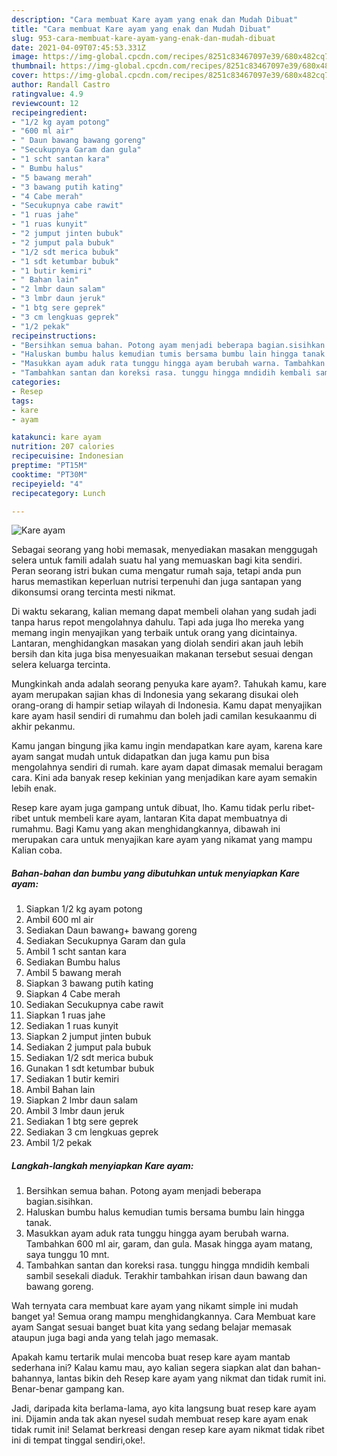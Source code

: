 ```yaml
---
description: "Cara membuat Kare ayam yang enak dan Mudah Dibuat"
title: "Cara membuat Kare ayam yang enak dan Mudah Dibuat"
slug: 953-cara-membuat-kare-ayam-yang-enak-dan-mudah-dibuat
date: 2021-04-09T07:45:53.331Z
image: https://img-global.cpcdn.com/recipes/8251c83467097e39/680x482cq70/kare-ayam-foto-resep-utama.jpg
thumbnail: https://img-global.cpcdn.com/recipes/8251c83467097e39/680x482cq70/kare-ayam-foto-resep-utama.jpg
cover: https://img-global.cpcdn.com/recipes/8251c83467097e39/680x482cq70/kare-ayam-foto-resep-utama.jpg
author: Randall Castro
ratingvalue: 4.9
reviewcount: 12
recipeingredient:
- "1/2 kg ayam potong"
- "600 ml air"
- " Daun bawang bawang goreng"
- "Secukupnya Garam dan gula"
- "1 scht santan kara"
- " Bumbu halus"
- "5 bawang merah"
- "3 bawang putih kating"
- "4 Cabe merah"
- "Secukupnya cabe rawit"
- "1 ruas jahe"
- "1 ruas kunyit"
- "2 jumput jinten bubuk"
- "2 jumput pala bubuk"
- "1/2 sdt merica bubuk"
- "1 sdt ketumbar bubuk"
- "1 butir kemiri"
- " Bahan lain"
- "2 lmbr daun salam"
- "3 lmbr daun jeruk"
- "1 btg sere geprek"
- "3 cm lengkuas geprek"
- "1/2 pekak"
recipeinstructions:
- "Bersihkan semua bahan. Potong ayam menjadi beberapa bagian.sisihkan."
- "Haluskan bumbu halus kemudian tumis bersama bumbu lain hingga tanak."
- "Masukkan ayam aduk rata tunggu hingga ayam berubah warna. Tambahkan 600 ml air, garam, dan gula. Masak hingga ayam matang, saya tunggu 10 mnt."
- "Tambahkan santan dan koreksi rasa. tunggu hingga mndidih kembali sambil sesekali diaduk. Terakhir tambahkan irisan daun bawang dan bawang goreng."
categories:
- Resep
tags:
- kare
- ayam

katakunci: kare ayam 
nutrition: 207 calories
recipecuisine: Indonesian
preptime: "PT15M"
cooktime: "PT30M"
recipeyield: "4"
recipecategory: Lunch

---
```



![Kare ayam](https://img-global.cpcdn.com/recipes/8251c83467097e39/680x482cq70/kare-ayam-foto-resep-utama.jpg)

Sebagai seorang yang hobi memasak, menyediakan masakan menggugah selera untuk famili adalah suatu hal yang memuaskan bagi kita sendiri. Peran seorang istri bukan cuma mengatur rumah saja, tetapi anda pun harus memastikan keperluan nutrisi terpenuhi dan juga santapan yang dikonsumsi orang tercinta mesti nikmat.

Di waktu  sekarang, kalian memang dapat membeli olahan yang sudah jadi tanpa harus repot mengolahnya dahulu. Tapi ada juga lho mereka yang memang ingin menyajikan yang terbaik untuk orang yang dicintainya. Lantaran, menghidangkan masakan yang diolah sendiri akan jauh lebih bersih dan kita juga bisa menyesuaikan makanan tersebut sesuai dengan selera keluarga tercinta. 



Mungkinkah anda adalah seorang penyuka kare ayam?. Tahukah kamu, kare ayam merupakan sajian khas di Indonesia yang sekarang disukai oleh orang-orang di hampir setiap wilayah di Indonesia. Kamu dapat menyajikan kare ayam hasil sendiri di rumahmu dan boleh jadi camilan kesukaanmu di akhir pekanmu.

Kamu jangan bingung jika kamu ingin mendapatkan kare ayam, karena kare ayam sangat mudah untuk didapatkan dan juga kamu pun bisa mengolahnya sendiri di rumah. kare ayam dapat dimasak memalui beragam cara. Kini ada banyak resep kekinian yang menjadikan kare ayam semakin lebih enak.

Resep kare ayam juga gampang untuk dibuat, lho. Kamu tidak perlu ribet-ribet untuk membeli kare ayam, lantaran Kita dapat membuatnya di rumahmu. Bagi Kamu yang akan menghidangkannya, dibawah ini merupakan cara untuk menyajikan kare ayam yang nikamat yang mampu Kalian coba.

<!--inarticleads1-->

##### Bahan-bahan dan bumbu yang dibutuhkan untuk menyiapkan Kare ayam:

1. Siapkan 1/2 kg ayam potong
1. Ambil 600 ml air
1. Sediakan  Daun bawang+ bawang goreng
1. Sediakan Secukupnya Garam dan gula
1. Ambil 1 scht santan kara
1. Sediakan  Bumbu halus
1. Ambil 5 bawang merah
1. Siapkan 3 bawang putih kating
1. Siapkan 4 Cabe merah
1. Sediakan Secukupnya cabe rawit
1. Siapkan 1 ruas jahe
1. Sediakan 1 ruas kunyit
1. Siapkan 2 jumput jinten bubuk
1. Sediakan 2 jumput pala bubuk
1. Sediakan 1/2 sdt merica bubuk
1. Gunakan 1 sdt ketumbar bubuk
1. Sediakan 1 butir kemiri
1. Ambil  Bahan lain
1. Siapkan 2 lmbr daun salam
1. Ambil 3 lmbr daun jeruk
1. Sediakan 1 btg sere geprek
1. Sediakan 3 cm lengkuas geprek
1. Ambil 1/2 pekak




<!--inarticleads2-->

##### Langkah-langkah menyiapkan Kare ayam:

1. Bersihkan semua bahan. Potong ayam menjadi beberapa bagian.sisihkan.
1. Haluskan bumbu halus kemudian tumis bersama bumbu lain hingga tanak.
1. Masukkan ayam aduk rata tunggu hingga ayam berubah warna. Tambahkan 600 ml air, garam, dan gula. Masak hingga ayam matang, saya tunggu 10 mnt.
1. Tambahkan santan dan koreksi rasa. tunggu hingga mndidih kembali sambil sesekali diaduk. Terakhir tambahkan irisan daun bawang dan bawang goreng.




Wah ternyata cara membuat kare ayam yang nikamt simple ini mudah banget ya! Semua orang mampu menghidangkannya. Cara Membuat kare ayam Sangat sesuai banget buat kita yang sedang belajar memasak ataupun juga bagi anda yang telah jago memasak.

Apakah kamu tertarik mulai mencoba buat resep kare ayam mantab sederhana ini? Kalau kamu mau, ayo kalian segera siapkan alat dan bahan-bahannya, lantas bikin deh Resep kare ayam yang nikmat dan tidak rumit ini. Benar-benar gampang kan. 

Jadi, daripada kita berlama-lama, ayo kita langsung buat resep kare ayam ini. Dijamin anda tak akan nyesel sudah membuat resep kare ayam enak tidak rumit ini! Selamat berkreasi dengan resep kare ayam nikmat tidak ribet ini di tempat tinggal sendiri,oke!.

